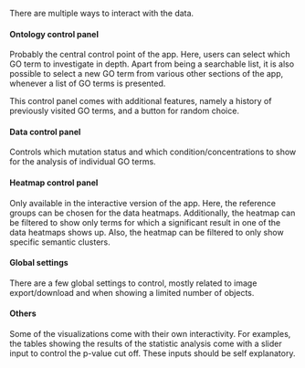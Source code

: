 There are multiple ways to interact with the data.

#### Ontology control panel

Probably the central control point of the app. Here, users can select which GO term to investigate in depth. Apart from being a searchable list, it is also possible to select a new GO term from various other sections of the app, whenever a list of GO terms is presented.

This control panel comes with additional features, namely a history of previously visited GO terms, and a button for random choice.

#### Data control panel

Controls which mutation status and which condition/concentrations to show for the analysis of individual GO terms. 

#### Heatmap control panel

Only available in the interactive version of the app. Here, the reference groups can be chosen for the data heatmaps. Additionally, the heatmap can be filtered to show only terms for which a significant result in one of the data heatmaps shows up. Also, the heatmap can be filtered to only show specific semantic clusters.

#### Global settings

There are a few global settings to control, mostly related to image export/download and when showing a limited number of objects.

#### Others

Some of the visualizations come with their own interactivity. For examples, the tables showing the results of the statistic analysis come with a slider input to control the p-value cut off. These inputs should be self explanatory.
